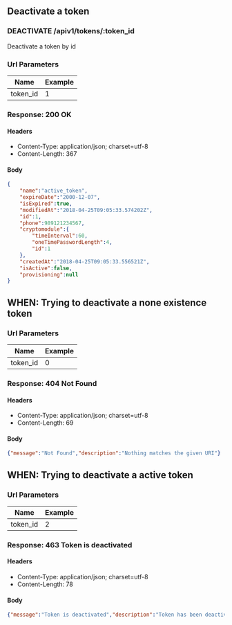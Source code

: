 ## Deactivate a token

### DEACTIVATE /apiv1/tokens/:token_id

Deactivate a token by id

### Url Parameters

Name | Example
--- | ---
token_id | 1

### Response: 200 OK

#### Headers

* Content-Type: application/json; charset=utf-8
* Content-Length: 367

#### Body

```json
{
    "name":"active_token",
    "expireDate":"2000-12-07",
    "isExpired":true,
    "modifiedAt":"2018-04-25T09:05:33.574202Z",
    "id":1,
    "phone":989121234567,
    "cryptomodule":{
        "timeInterval":60,
        "oneTimePasswordLength":4,
        "id":1
    },
    "createdAt":"2018-04-25T09:05:33.556521Z",
    "isActive":false,
    "provisioning":null
}
```

## WHEN: Trying to deactivate a none existence token

### Url Parameters

Name | Example
--- | ---
token_id | 0

### Response: 404 Not Found

#### Headers

* Content-Type: application/json; charset=utf-8
* Content-Length: 69

#### Body

```json
{"message":"Not Found","description":"Nothing matches the given URI"}
```

## WHEN: Trying to deactivate a active token

### Url Parameters

Name | Example
--- | ---
token_id | 2

### Response: 463 Token is deactivated

#### Headers

* Content-Type: application/json; charset=utf-8
* Content-Length: 78

#### Body

```json
{"message":"Token is deactivated","description":"Token has been deactivated."}
```

